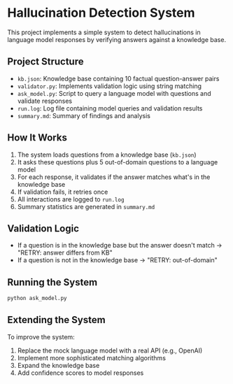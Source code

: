 # Hallucination Detection System

This project implements a simple system to detect hallucinations in language model responses by verifying answers against a knowledge base.

## Project Structure

- `kb.json`: Knowledge base containing 10 factual question-answer pairs
- `validator.py`: Implements validation logic using string matching
- `ask_model.py`: Script to query a language model with questions and validate responses
- `run.log`: Log file containing model queries and validation results
- `summary.md`: Summary of findings and analysis

## How It Works

1. The system loads questions from a knowledge base (`kb.json`)
2. It asks these questions plus 5 out-of-domain questions to a language model
3. For each response, it validates if the answer matches what's in the knowledge base
4. If validation fails, it retries once
5. All interactions are logged to `run.log`
6. Summary statistics are generated in `summary.md`

## Validation Logic

- If a question is in the knowledge base but the answer doesn't match → "RETRY: answer differs from KB"
- If a question is not in the knowledge base → "RETRY: out-of-domain"

## Running the System

```bash
python ask_model.py
```

## Extending the System

To improve the system:
1. Replace the mock language model with a real API (e.g., OpenAI)
2. Implement more sophisticated matching algorithms
3. Expand the knowledge base
4. Add confidence scores to model responses 